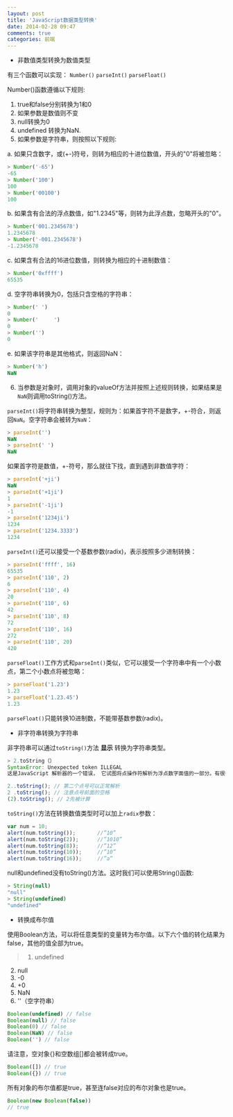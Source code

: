 ```yaml
---
layout: post
title: 'JavaScript数据类型转换'
date: 2014-02-28 09:47
comments: true
categories: 前端
---
```

* 非数值类型转换为数值类型

有三个函数可以实现：
`Number()`
`parseInt()`
`parseFloat()`

Number()函数遵循以下规则:

1. true和false分别转换为1和0
2. 如果参数是数值则不变
3. null转换为0
4. undefined 转换为NaN.
5. 如果参数是字符串，则按照以下规则:

a. 如果只含数字，或(+-)符号，则转为相应的十进位数值，开头的"0"将被忽略：

```js
> Number('-65')
-65
> Number('100')
100
> Number('00100')
100
```

b. 如果含有合法的浮点数值，如"1.2345"等，则转为此浮点数，忽略开头的"0"。

```js
> Number('001.2345678')
1.2345678
> Number('-001.2345678')
-1.2345678
```

c. 如果含有合法的16进位数值，则转换为相应的十进制数值：

```js
> Number('0xffff')
65535
```

d. 空字符串转换为0，包括只含空格的字符串：

```js
> Number(' ')
0
> Number('     ')
0
> Number('')
0
```

e. 如果该字符串是其他格式，则返回NaN：
```js
> Number('h')
NaN
```


6.  当参数是对象时，调用对象的valueOf方法并按照上述规则转换，如果结果是`NaN`则调用toString()方法。

`parseInt()`将字符串转换为整型，规则为：如果首字符不是数字，+-符合，则返回`NaN`。空字符串会被转为`NaN`：

```js
> parseInt('')
NaN
> parseInt(' ')
NaN
```

如果首字符是数值，+-符号，那么就往下找，直到遇到非数值字符：

```js
> parseInt('+ji')
NaN
> parseInt('+1ji')
1
> parseInt('-1ji')
-1
> parseInt('1234ji')
1234
> parseInt('1234.3333')
1234
```

`parseInt()`还可以接受一个基数参数(radix)，表示按照多少进制转换：

```js
> parseInt('ffff', 16)
65535
> parseInt('110', 2)
6
> parseInt('110', 4)
20
> parseInt('110', 6)
42
> parseInt('110', 8)
72
> parseInt('110', 16)
272
> parseInt('110', 20)
420
```

`parseFloat()`工作方式和`parseInt()`类似，它可以接受一个字符串中有一个小数点，第二个小数点将被忽略：

```js
> parseFloat('1.23')
1.23
> parseFloat('1.23.45')
1.23
```

`parseFloat()`只能转换10进制数，不能带基数参数(radix)。

* 非字符串转换为字符串

非字符串可以通过`toString()`方法 **显示** 转换为字符串类型。

```js
> 2.toString（）
SyntaxError: Unexpected token ILLEGAL
这是JavaScript 解析器的一个错误， 它试图将点操作符解析为浮点数字面值的一部分。有很多变通方法可以让数字的字面值看起来像对象。

2..toString(); // 第二个点号可以正常解析
2 .toString(); // 注意点号前面的空格
(2).toString(); // 2先被计算
```

`toString()`方法在转换数值类型时可以加上`radix`参数：

```js
var num = 10;
alert(num.toString());       //”10”
alert(num.toString(2));      //”1010”
alert(num.toString(8));      //”12”
alert(num.toString(10));     //”10”
alert(num.toString(16));     //”a”
```

null和undefined没有toString()方法。这时我们可以使用String()函数:

```js
> String(null)
"null"
> String(undefined)
"undefined"
```

* 转换成布尔值

使用Boolean方法，可以将任意类型的变量转为布尔值。以下六个值的转化结果为false，其他的值全部为true。

>1. undefined
2. null
3. -0
4. +0
5. NaN
6. ''（空字符串）

```js
Boolean(undefined) // false
Boolean(null) // false
Boolean(0) // false
Boolean(NaN) // false
Boolean('') // false
```

请注意，空对象{}和空数组[]都会被转成true。

```js
Boolean([]) // true
Boolean({}) // true
```

所有对象的布尔值都是true，甚至连false对应的布尔对象也是true。

```js
Boolean(new Boolean(false))
// true
```
